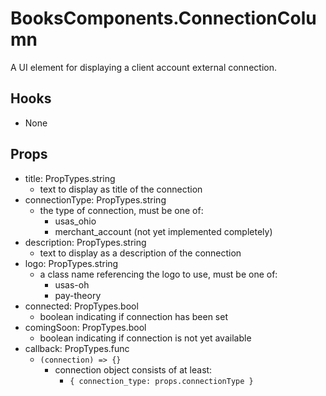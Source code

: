 # BooksComponents.ConnectionColumn

A UI element for displaying a client account external connection.

## Hooks

* None

## Props

* title: PropTypes.string
  * text to display as title of the connection
* connectionType: PropTypes.string
  * the type of connection, must be one of:
    * usas_ohio
    * merchant_account (not yet implemented completely)
* description: PropTypes.string
  * text to display as a description of the connection
* logo: PropTypes.string
  * a class name referencing the logo to use, must be one of:
    * usas-oh
    * pay-theory
* connected: PropTypes.bool
  * boolean indicating if connection has been set
* comingSoon: PropTypes.bool
  * boolean indicating if connection is not yet available
* callback: PropTypes.func
  * ```(connection) => {}```
    * connection object consists of at least:
      * ```{ connection_type: props.connectionType }```